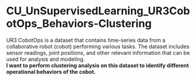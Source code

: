 # CU_UnSupervisedLearning_UR3CobotOps_Behaviors-Clustering
UR3 CobotOps is a dataset that contains time-series data from a collaborative robot (cobot) performing various tasks. The dataset includes sensor readings, joint positions, and other relevant information that can be used for analysis and modeling.  
__I want to perform clustering analysis on this dataset to identify different operational behaviors of the cobot.__  
